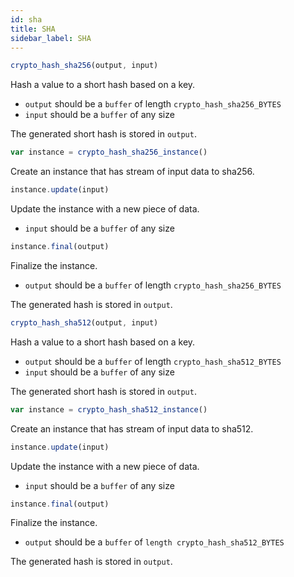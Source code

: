 ```yaml
---
id: sha
title: SHA
sidebar_label: SHA
---
```


``` js
crypto_hash_sha256(output, input)
```
Hash a value to a short hash based on a key.
* `output` should be a `buffer` of length `crypto_hash_sha256_BYTES`
* `input` should be a `buffer` of any size

The generated short hash is stored in `output`.

``` js
var instance = crypto_hash_sha256_instance()
```
Create an instance that has stream of input data to sha256.

``` js
instance.update(input)
```
Update the instance with a new piece of data.
* `input` should be a `buffer` of any size

``` js
instance.final(output)
```
Finalize the instance.
* `output` should be a `buffer` of length `crypto_hash_sha256_BYTES`

The generated hash is stored in `output`.

``` js
crypto_hash_sha512(output, input)
```
Hash a value to a short hash based on a key.
* `output` should be a `buffer` of length `crypto_hash_sha512_BYTES`
* `input` should be a `buffer` of any size

The generated short hash is stored in `output`.

``` js
var instance = crypto_hash_sha512_instance()
```
Create an instance that has stream of input data to sha512.

``` js
instance.update(input)
```
Update the instance with a new piece of data.
* `input` should be a `buffer` of any size

``` js
instance.final(output)
```
Finalize the instance.
* `output` should be a `buffer` of `length crypto_hash_sha512_BYTES`

The generated hash is stored in `output`.